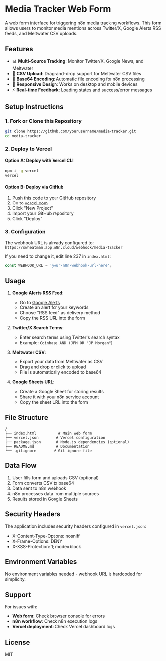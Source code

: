 # Media Tracker Web Form

A web form interface for triggering n8n media tracking workflows. This form allows users to monitor media mentions across Twitter/X, Google Alerts RSS feeds, and Meltwater CSV uploads.

## Features

- 📊 **Multi-Source Tracking**: Monitor Twitter/X, Google News, and Meltwater
- 📁 **CSV Upload**: Drag-and-drop support for Meltwater CSV files
- 🔄 **Base64 Encoding**: Automatic file encoding for n8n processing
- 📱 **Responsive Design**: Works on desktop and mobile devices
- ⚡ **Real-time Feedback**: Loading states and success/error messages

## Setup Instructions

### 1. Fork or Clone this Repository

```bash
git clone https://github.com/yourusername/media-tracker.git
cd media-tracker
```

### 2. Deploy to Vercel

#### Option A: Deploy with Vercel CLI
```bash
npm i -g vercel
vercel
```

#### Option B: Deploy via GitHub
1. Push this code to your GitHub repository
2. Go to [vercel.com](https://vercel.com)
3. Click "New Project"
4. Import your GitHub repository
5. Click "Deploy"

### 3. Configuration

The webhook URL is already configured to: `https://swheatman.app.n8n.cloud/webhook/media-tracker`

If you need to change it, edit line 237 in `index.html`:
```javascript
const WEBHOOK_URL = 'your-n8n-webhook-url-here';
```

## Usage

1. **Google Alerts RSS Feed**: 
   - Go to [Google Alerts](https://www.google.com/alerts)
   - Create an alert for your keywords
   - Choose "RSS feed" as delivery method
   - Copy the RSS URL into the form

2. **Twitter/X Search Terms**:
   - Enter search terms using Twitter's search syntax
   - Example: `Coinbase AND (JPM OR "JP Morgan")`

3. **Meltwater CSV**:
   - Export your data from Meltwater as CSV
   - Drag and drop or click to upload
   - File is automatically encoded to base64

4. **Google Sheets URL**:
   - Create a Google Sheet for storing results
   - Share it with your n8n service account
   - Copy the sheet URL into the form

## File Structure

```
/
├── index.html          # Main web form
├── vercel.json        # Vercel configuration
├── package.json       # Node.js dependencies (optional)
├── README.md          # Documentation
└── .gitignore        # Git ignore file
```

## Data Flow

1. User fills form and uploads CSV (optional)
2. Form converts CSV to base64
3. Data sent to n8n webhook
4. n8n processes data from multiple sources
5. Results stored in Google Sheets

## Security Headers

The application includes security headers configured in `vercel.json`:
- X-Content-Type-Options: nosniff
- X-Frame-Options: DENY
- X-XSS-Protection: 1; mode=block

## Environment Variables

No environment variables needed - webhook URL is hardcoded for simplicity.

## Support

For issues with:
- **Web form**: Check browser console for errors
- **n8n workflow**: Check n8n execution logs
- **Vercel deployment**: Check Vercel dashboard logs

## License

MIT

